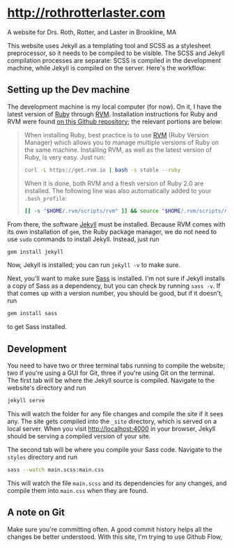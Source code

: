 # <http://rothrotterlaster.com>

A website for Drs. Roth, Rotter, and Laster in Brookline, MA

This website uses Jekyll as a templating tool and SCSS as a stylesheet
preprocessor, so it needs to be compiled to be visible. The SCSS and Jekyll
compilation processes are separate: SCSS is compiled in the development machine,
while Jekyll is compiled on the server. Here's the workflow:

## Setting up the Dev machine

The development machine is my local computer (for now). On it, I have the
latest version of [Ruby](https://www.ruby-lang.org/en/) through [RVM](http://rvm.io).
Installation instructions for Ruby and RVM were found [on this Github repository](https://github.com/nicolashery/mac-dev-setup);
the relevant portions are below:

> When installing Ruby, best practice is to use [RVM](https://rvm.io/) (Ruby
> Version Manager) which allows you to manage multiple versions of Ruby on the
> same machine. Installing RVM, as well as the latest version of Ruby, is very
> easy. Just run:
>
> ```bash
> curl -L https://get.rvm.io | bash -s stable --ruby
> ```
>
> When it is done, both RVM and a fresh version of Ruby 2.0 are installed. The
> following line was also automatically added to your `.bash_profile`:
>
> ```bash
> [[ -s "$HOME/.rvm/scripts/rvm" ]] && source "$HOME/.rvm/scripts/rvm"
> ```

From there, the software [Jekyll](http://jekyllrb.com) must be installed.
Because RVM comes with its own installation of `gem`, the Ruby package manager,
we do not need to use `sudo` commands to install Jekyll. Instead, just run

```bash
gem install jekyll
```

Now, Jekyll is installed; you can run `jekyll -v` to make sure.

Next, you'll want to make sure [Sass](http://sass-lang.com) is installed. I'm
not sure if Jekyll installs a copy of Sass as a dependency, but you can check
by running `sass -v`. If that comes up with a version number, you should be
good, but if it doesn't, run

```bash
gem install sass
```

to get Sass installed.

## Development

You need to have two or three terminal tabs running to compile the website; two
if you're using a GUI for Git, three if you're using Git on the terminal. The
first tab will be where the Jekyll source is compiled. Navigate to the website's
directory and run

```bash
jekyll serve
```

This will watch the folder for any file changes and compile the site if it sees
any. The site gets compiled into the `_site` directory, which is served on a
local server. When you visit <http://localhost:4000> in your browser, Jekyll
should be serving a compiled version of your site.

The second tab will be where you compile your Sass code. Navigate to the
`styles` directory and run

```bash
sass --watch main.scss:main.css
```

This will watch the file `main.scss` and its dependencies for any changes, and
compile them into `main.css` when they are found.

## A note on Git

Make sure you're committing often. A good commit history helps all the changes
be better understood. With this site, I'm trying to use Github Flow,
